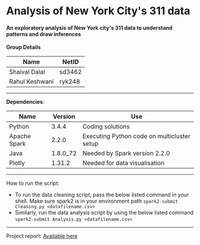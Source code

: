 # Analysis of New York City's 311 data
#### An exploratory analysis of New York city's 311 data to understand patterns and draw inferences

**Group Details**

| Name            | NetID  |
|-----------------|--------|
| Shaival Dalal   | sd3462 |
| Rahul Keshwani  | ryk248 |

---
**Dependencies**:

| Name              | Version       | Use                                         |
|-------------------|---------------|---------------------------------------------|
| Python            | 3.4.4         | Coding solutions                            |
| Apache Spark      | 2.2.0         | Executing Python code on multicluster setup |
| Java              | 1.8.0_72      | Needed by Spark version 2.2.0               |
| Plotly            | 1.31.2        | Needed for data visualisation               |

---
How to run the script:<br/>
* To run the data cleaning script, pass the below listed command in your shell. Make sure spark2 is in your environment path
`spark2-submit Cleaning.py <datafilename.csv>`<br/>
* Similarly, run the data analysis script by using the below listed command
`spark2-submit Analysis.py <datafilename.csv>`

---
Project report: [Available here](https://drive.google.com/file/d/1YZQSQpayjXccRBOwKdsOJZXpUZUKuq7P/view?usp=sharing)
